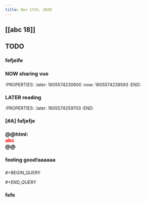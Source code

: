 ```yaml
---
title: Nov 17th, 2020
---
```


## [[abc 18]]
## TODO
### fefjeife
### NOW sharing vue
:PROPERTIES:
:later: 1605574230600
:now: 1605574239593
:END:
### LATER reading
:PROPERTIES:
:later: 1605574259703
:END:
### [#A] fafjefje
### @@html: <div style="color:red">abc</div> @@
### feeling good!aaaaaa
###
#+BEGIN_QUERY

#+END_QUERY
### fefe
###
